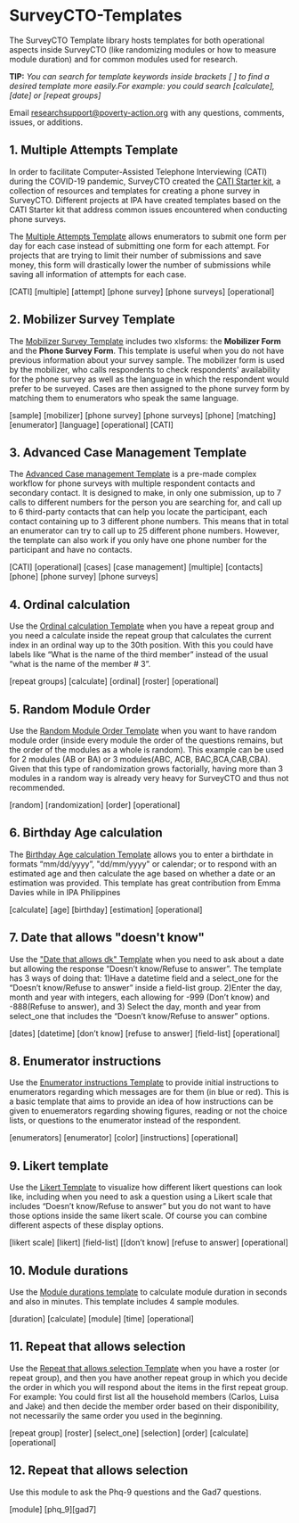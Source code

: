 # SurveyCTO-Templates

The SurveyCTO Template library hosts templates for both operational aspects inside SurveyCTO (like randomizing modules or how to measure module duration) and for common modules used for research. 


**TIP:** *You can search for template keywords inside brackets [ ] to find a desired template more easily.For example: you could search [calculate], [date] or [repeat groups]* 

Email [researchsupport@poverty-action.org](mailto:poverty-action.org) with any questions, comments, issues, or additions.

## 1. Multiple Attempts Template

In order to facilitate Computer-Assisted Telephone Interviewing (CATI) during the COVID-19 pandemic, SurveyCTO created the [CATI Starter kit](https://support.surveycto.com/hc/en-us/articles/360044958494-Computer-Assisted-Telephone-Interviewing-CATI-starter-kit), a collection of resources and templates for creating a phone survey in SurveyCTO. Different projects at IPA have created templates based on the CATI Starter kit that address common issues encountered when conducting phone surveys.

The [Multiple Attempts Template](https://github.com/PovertyAction/SurveyCTO-Templates/tree/master/Multiple%20Attempts%20Template) allows enumerators to submit one form per day for each case instead of submitting one form for each attempt. For projects that are trying to limit their number of submissions and save money, this form will drastically lower the number of submissions while saving all information of attempts for each case. 

[CATI] [multiple] [attempt] [phone survey] [phone surveys] [operational]

## 2. Mobilizer Survey Template

The [Mobilizer Survey Template](https://github.com/PovertyAction/SurveyCTO-Templates/tree/master/Mobilizer%20Survey%20Template) includes two xlsforms: the __Mobilizer Form__ and the __Phone Survey Form__. This template is useful when you do not have previous information about your survey sample. The mobilizer form is used by the mobilizer, who calls respondents to check respondents' availability for the phone survey as well as the language in which the respondent would prefer to be surveyed. Cases are then assigned to the phone survey form by matching them to enumerators who speak the same language.

[sample] [mobilizer] [phone survey] [phone surveys] [phone] [matching] [enumerator] [language] [operational] [CATI]

## 3. Advanced Case Management Template

The [Advanced Case management Template](https://github.com/PovertyAction/SurveyCTO-Templates/tree/master/Advanced%20Case%20Management%20Template) is a pre-made complex workflow for phone surveys with multiple respondent contacts and secondary contact. It is designed to make, in only one submission, up to 7 calls to different numbers for the person you are searching for, and call up to 6 third-party contacts that can help you locate the participant, each contact containing up to 3 different phone numbers. This means that in total an enumerator can try to call up to 25 different phone numbers. However, the template can also work if you only have one phone number for the participant and have no contacts.

[CATI] [operational] [cases] [case management] [multiple] [contacts] [phone] [phone survey] [phone surveys]

## 4. Ordinal calculation

Use the [Ordinal calculation Template](https://github.com/PovertyAction/SurveyCTO-Templates/tree/master/Ordinal_calculation) when you have a repeat group and you need a calculate inside the repeat group that calculates the current index in an ordinal way up to the 30th position. With this you could have labels like “What is the name of the third member” instead of the usual “what is the name of the member # 3”.

[repeat groups] [calculate] [ordinal] [roster] [operational]

## 5. Random Module Order

Use the [Random Module Order Template](https://github.com/PovertyAction/SurveyCTO-Templates/tree/master/Random%20Module%20Order) when you want to have random module order (inside every module the order of the questions remains, but the order of the modules as a whole is random). This example can be used for 2 modules (AB or BA) or 3 modules(ABC, ACB, BAC,BCA,CAB,CBA). Given that this type of randomization grows factorially, having more than 3 modules in a random way is already very heavy for SurveyCTO and thus not recommended.

[random] [randomization] [order] [operational]

## 6. Birthday Age calculation

The [Birthday Age calculation Template](https://github.com/PovertyAction/SurveyCTO-Templates/tree/master/birthday_age_calculation) allows you to enter a birthdate in formats “mm/dd/yyyy”, "dd/mm/yyyy" or calendar; or to respond with an estimated age and then calculate the age based on whether a date or an estimation was provided.
This template has great contribution from Emma Davies while in IPA Philippines

[calculate] [age] [birthday] [estimation] [operational]

## 7. Date that allows "doesn't know"

Use the ["Date that allows dk" Template](https://github.com/PovertyAction/SurveyCTO-Templates/tree/master/date_allows_dk) when you need to ask about a date but allowing the response “Doesn’t know/Refuse to answer”. The template has 3 ways of doing that: 1)Have a datetime field and a select_one for the “Doesn’t know/Refuse to answer” inside a field-list group. 2)Enter the day, month and year with integers, each allowing for -999 (Don’t know) and -888(Refuse to answer), and 3) Select the day, month and year from select_one that includes the “Doesn’t know/Refuse to answer” options.

[dates] [datetime] [don’t know] [refuse to answer] [field-list] [operational]

## 8. Enumerator instructions

Use the [Enumerator instructions Template](https://github.com/PovertyAction/SurveyCTO-Templates/tree/master/enumerator_instructions) to provide initial instructions to enumerators regarding which messages are for them (in blue or red). This is a basic template that aims to provide an idea of how instructions can be given to enuemerators regarding showing figures, reading or not the choice lists, or questions to the enumerator instead of the respondent.

[enumerators] [enumerator] [color] [instructions] [operational]

## 9. Likert template
Use the [Likert Template](https://github.com/PovertyAction/SurveyCTO-Templates/tree/master/likert_template) to visualize how different likert questions can look like, including when you need to ask a question using a Likert scale that includes “Doesn’t know/Refuse to answer” but you do not want to have those options inside the same likert scale. Of course you can combine different aspects of these display options.

[likert scale] [likert] [field-list] [[don’t know] [refuse to answer] [operational]
## 10. Module durations
Use the [Module durations template](https://github.com/PovertyAction/SurveyCTO-Templates/tree/master/module_durations) to calculate module duration in seconds and also in minutes. This template includes 4 sample modules.

[duration] [calculate] [module] [time] [operational]

## 11. Repeat that allows selection

Use the [Repeat that allows selection Template](https://github.com/PovertyAction/SurveyCTO-Templates/tree/master/repeat_allows_selection) when you have a roster (or repeat group), and then you have another repeat group in which you decide the order in which you will respond about the items in the first repeat group. For example: You could first list all the household members (Carlos, Luisa and Jake) and then decide the member order based on their disponibility, not necessarily the same order you used in the beginning.

[repeat group] [roster] [select_one] [selection] [order] [calculate] [operational]

## 12. Repeat that allows selection

Use this module to ask the Phq-9 questions and the Gad7 questions.

[module] [phq_9][gad7]
